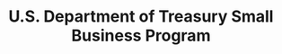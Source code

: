 ---
highlight: "false" 
title: "U.S. Department of Treasury Small Business Program "
description: "The following links are provided for reference and information. The Federal OSDBU Council does not endorse any non-government websites, companies, or applications—and cannot attest to the accuracy of the information provided by third-party websites or any other linked websites.U.S. "
url-link: "https://home.treasury.gov/policy-issues/small-business-programs/small-and-disadvantaged-business-utilization/small-business-resources"
type: "HTML"
gov-only: "false"
is-external: "true"
publication-date: "January 01, 2023"
reading-time: "5"
resource-type: "Information Slick"
filter: "small-business"
audience: "industry-all-businesses"
branded-offerings: "small-business-support"
---
